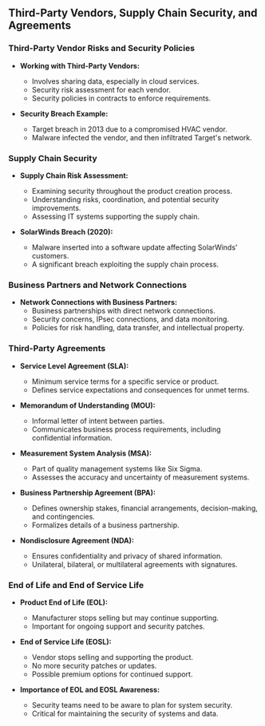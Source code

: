 ## Third-Party Vendors, Supply Chain Security, and Agreements

### Third-Party Vendor Risks and Security Policies

- **Working with Third-Party Vendors:**
	- Involves sharing data, especially in cloud services.
	- Security risk assessment for each vendor.
	- Security policies in contracts to enforce requirements.

- **Security Breach Example:**
	- Target breach in 2013 due to a compromised HVAC vendor.
	- Malware infected the vendor, and then infiltrated Target's network.

### Supply Chain Security

- **Supply Chain Risk Assessment:**
	- Examining security throughout the product creation process.
	- Understanding risks, coordination, and potential security improvements.
	- Assessing IT systems supporting the supply chain.

- **SolarWinds Breach (2020):**
	- Malware inserted into a software update affecting SolarWinds' customers.
	- A significant breach exploiting the supply chain process.

### Business Partners and Network Connections

- **Network Connections with Business Partners:**
	- Business partnerships with direct network connections.
	- Security concerns, IPsec connections, and data monitoring.
	- Policies for risk handling, data transfer, and intellectual property.

### Third-Party Agreements

- **Service Level Agreement (SLA):**
	- Minimum service terms for a specific service or product.
	- Defines service expectations and consequences for unmet terms.

- **Memorandum of Understanding (MOU):**
	- Informal letter of intent between parties.
	- Communicates business process requirements, including confidential information.

- **Measurement System Analysis (MSA):**
	- Part of quality management systems like Six Sigma.
	- Assesses the accuracy and uncertainty of measurement systems.

- **Business Partnership Agreement (BPA):**
	- Defines ownership stakes, financial arrangements, decision-making, and contingencies.
	- Formalizes details of a business partnership.

- **Nondisclosure Agreement (NDA):**
	- Ensures confidentiality and privacy of shared information.
	- Unilateral, bilateral, or multilateral agreements with signatures.

### End of Life and End of Service Life

- **Product End of Life (EOL):**
	- Manufacturer stops selling but may continue supporting.
	- Important for ongoing support and security patches.

- **End of Service Life (EOSL):**
	- Vendor stops selling and supporting the product.
	- No more security patches or updates.
	- Possible premium options for continued support.

- **Importance of EOL and EOSL Awareness:**
	- Security teams need to be aware to plan for system security.
	- Critical for maintaining the security of systems and data.